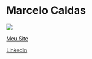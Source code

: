 

<!--
### Hi there 👋
**marcelodosanjosc/marcelodosanjosc** is a ✨ _special_ ✨ repository because its `README.md` (this file) appears on your GitHub profile.

Here are some ideas to get you started:

- 🔭 I’m currently working on ...
- 🌱 I’m currently learning ...
- 👯 I’m looking to collaborate on ...
- 🤔 I’m looking for help with ...
- 💬 Ask me about ...
- 📫 How to reach me: ...
- 😄 Pronouns: ...
- ⚡ Fun fact: ...
-->
# Marcelo Caldas

![](https://i.imgur.com/f4JVcwS.png)

[  Meu Site](http://marcelocaldasdevops.com/# "Meu Site") 

  [Linkedin](https://www.linkedin.com/in/marcelo-caldas-/ "Linkedin")



